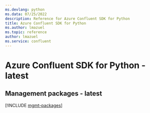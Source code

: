 ```yaml
---
ms.devlang: python
ms.data: 07/25/2022
description: Reference for Azure Confluent SDK for Python
title: Azure Confluent SDK for Python
ms.author: lmazuel
ms.topic: reference
author: lmazuel
ms.service: confluent
---
```

# Azure Confluent SDK for Python - latest

## Management packages - latest
[!INCLUDE [mgmt-packages](confluent-mgmt-index.md)]